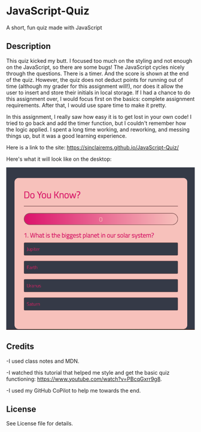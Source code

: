 # JavaScript-Quiz
A short, fun quiz made with JavaScript

## Description

This quiz kicked my butt. I focused too much on the styling and not enough on the JavaScript, so there are some bugs! 
The JavaScript cycles nicely through the questions. There is a timer. And the score is shown at the end of the quiz. However, the quiz does not deduct points for running out of time (although my grader for this assignment will!), nor does it allow the user to insert and store their initials in local storage. If I had a chance to do this assignment over, I would focus first on the basics: complete assignment requirements. After that, I would use spare time to make it pretty. 

In this assignment, I really saw how easy it is to get lost in your own code! I tried to go back and add the timer function, but I couldn't remember how the logic applied. I spent a long time working, and reworking, and messing things up, but it was a good learning experience. 

Here is a link to the site: https://sinclairems.github.io/JavaScript-Quiz/

Here's what it will look like on the desktop:

![screeshot](/assets/images/screenshot1.png)

## Credits

-I used class notes and MDN.

-I watched this tutorial that helped me style and get the basic quiz functioning: https://www.youtube.com/watch?v=PBcqGxrr9g8. 

-I used my GitHub CoPilot to help me towards the end. 

## License

See License file for details.
